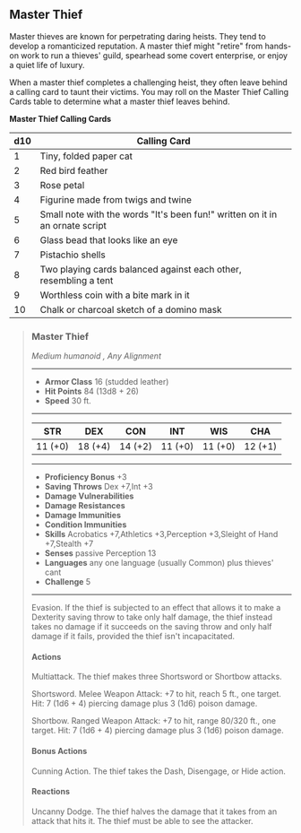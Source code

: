 ## Master Thief
Master thieves are known for perpetrating daring heists. They tend to develop a romanticized reputation. A master thief might "retire" from hands-on work to run a thieves' guild, spearhead some covert enterprise, or enjoy a quiet life of luxury.

When a master thief completes a challenging heist, they often leave behind a calling card to taunt their victims. You may roll on the Master Thief Calling Cards table to determine what a master thief leaves behind.

**Master Thief Calling Cards**

d10 | Calling Card
--- | ------------
 1 | Tiny, folded paper cat
 2 | Red bird feather
 3 | Rose petal
 4 | Figurine made from twigs and twine
 5 | Small note with the words "It's been fun!" written on it in an ornate script
 6 | Glass bead that looks like an eye
 7 | Pistachio shells
 8 | Two playing cards balanced against each other, resembling a tent
 9 | Worthless coin with a bite mark in it
10 | Chalk or charcoal sketch of a domino mask


>### Master Thief
>*Medium humanoid , Any Alignment*
>___
>- **Armor Class** 16 (studded leather)
>- **Hit Points** 84 (13d8 + 26)
>- **Speed** 30 ft.
>___
>|**STR**|**DEX**|**CON**|**INT**|**WIS**|**CHA**|
>|:---:|:---:|:---:|:---:|:---:|:---:|
>|11 (+0)|18 (+4)|14 (+2)|11 (+0)|11 (+0)|12 (+1)|
>
>___
>- **Proficiency Bonus** +3
>- **Saving Throws** Dex +7,Int +3
>- **Damage Vulnerabilities** 
>- **Damage Resistances** 
>- **Damage Immunities** 
>- **Condition Immunities** 
>- **Skills** Acrobatics +7,Athletics +3,Perception +3,Sleight of Hand +7,Stealth +7
>- **Senses** passive Perception 13
>- **Languages** any one language (usually Common) plus thieves' cant
>- **Challenge** 5
>___
>Evasion. If the thief is subjected to an effect that allows it to make a Dexterity saving throw to take only half damage, the thief instead takes no damage if it succeeds on the saving throw and only half damage if it fails, provided the thief isn't incapacitated.
>
>#### Actions
>Multiattack. The thief makes three Shortsword or Shortbow attacks.
>
>Shortsword. Melee Weapon Attack: +7 to hit, reach 5 ft., one target. Hit: 7 (1d6 + 4) piercing damage plus 3 (1d6) poison damage.
>
>Shortbow. Ranged Weapon Attack: +7 to hit, range 80/320 ft., one target. Hit: 7 (1d6 + 4) piercing damage plus 3 (1d6) poison damage.
>
>#### Bonus Actions
>Cunning Action. The thief takes the Dash, Disengage, or Hide action.
>
>#### Reactions
>Uncanny Dodge. The thief halves the damage that it takes from an attack that hits it. The thief must be able to see the attacker.
>
